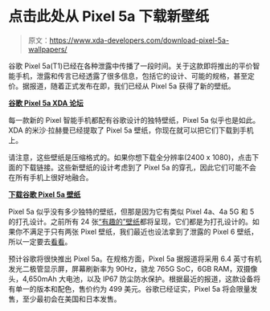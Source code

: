 # 点击此处从 Pixel 5a 下载新壁纸

> 原文：<https://www.xda-developers.com/download-pixel-5a-wallpapers/>

谷歌 Pixel 5a(T1)已经在各种泄露中传播了一段时间。关于这款即将推出的平价智能手机，泄露和传言已经透露了很多信息，包括它的设计、可能的规格，甚至定价。据报道，随着正式发布在即，我们已经从 Pixel 5a 获得了新的壁纸。

**[谷歌 Pixel 5a XDA 论坛](https://forum.xda-developers.com/f/google-pixel-5a.12359/?prefix_id=53)**

每一款新的 Pixel 智能手机都配有谷歌设计的独特壁纸，Pixel 5a 似乎也是如此。XDA 的米沙·拉赫曼已经提取了 Pixel 5a 壁纸，你现在就可以把它们下载到手机上。

请注意，这些壁纸是压缩格式的。如果你想下载全分辨率(2400 x 1080)，点击下面的下载链接。这些新壁纸的设计考虑到了 Pixel 5a 的穿孔，因此它们可能不会在所有手机上很好地融合。

**[下载谷歌 Pixel 5a 壁纸](https://photos.app.goo.gl/DadpRYTP4dF5VRux6)**

Pixel 5a 似乎没有多少独特的壁纸，但那是因为它有类似 Pixel 4a、4a 5G 和 5 的打孔设计。之前所有 24 张[“有趣的”壁纸](https://www.xda-developers.com/google-pixel-4a-wallpapers-leak-download/)都将呈现，它们都是为打孔设计的。如果你不满足于只有两张 Pixel 壁纸，我们最近也设法拿到了泄露的 Pixel 6 壁纸，所以一定要去[看看](https://www.xda-developers.com/google-pixel-6-leaked-wallpapers/)。

预计谷歌将很快推出 Pixel 5a。在规格方面，Pixel 5a 据报道将采用 6.4 英寸有机发光二极管显示屏，屏幕刷新率为 90Hz，骁龙 765G SoC，6GB RAM，双摄像头，4,650mAh 大电池，以及 IP67 防尘防水保护。根据最近的报道，这款设备将有单一的版本和配色，售价约为 499 美元。谷歌已经证实，Pixel 5a 将会限量发售，至少最初会在美国和日本发售。